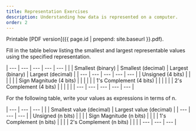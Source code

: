 ```yaml
---
title: Representation Exercises
description: Understanding how data is represented on a computer.
order: 2
---
```


Printable [PDF version]({{ page.id | prepend: site.baseurl }}.pdf).

Fill in the table below listing the smallest and largest representable values using the specified representation.

| ---                       | ---               | ---                   | ---               | ---               |
|                           | Smallest (binary) | Smallest (decimal)    | Largest (binary)  | Largest (decimal) |
| ---                       | ---               | ---                   | ---               | ---               |
| Unsigned (4 bits)         |                   |                       |                   |                   |
| Sign Magnitude (4 bits)   |                   |                       |                   |                   |
| 1's Complement (4 bits)   |                   |                       |                   |                   |
| 2's Complement (4 bits)   |                   |                       |                   |                   |
| ---                       | ---               | ---                   | ---               | ---               |

For the following table, write your values as expressions in terms of n.

| ---                       | ---                       | ---                       |
|                           | Smallest value (decimal)  | Largest value (decimal)   |
| ---                       | ---                       | ---                       |
| Unsigned (n bits)         |                           |                           |
| Sign Magnitude (n bits)   |                           |                           |
| 1's Complement (n bits)   |                           |                           |
| 2's Complement (n bits)   |                           |                           |
| ---                       | ---                       | ---                       |
